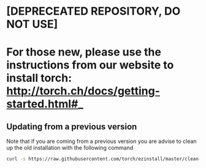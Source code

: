 # [DEPRECEATED REPOSITORY, DO NOT USE]

# For those new, please use the instructions from our website to install torch: http://torch.ch/docs/getting-started.html#_


## Updating from a previous version
Note that if you are coming from a previous version you are advise to clean up the old installation with the following command

```bash
curl -s https://raw.githubusercontent.com/torch/ezinstall/master/clean-old.sh | bash
```
